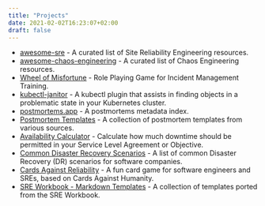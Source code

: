 ```yaml
---
title: "Projects"
date: 2021-02-02T16:23:07+02:00
draft: false
---
```


* [awesome-sre](https://github.com/dastergon/awesome-sre) - A curated list of Site Reliability Engineering resources.
* [awesome-chaos-engineering](https://github.com/dastergon/awesome-chaos-engineering) - A curated list of Chaos Engineering resources.
* [Wheel of Misfortune](https://dastergon.github.io/wheel-of-misfortune) - Role Playing Game for Incident Management Training.
* [kubectl-janitor](https://github.com/dastergon/kubectl-janitor) - A kubectl plugin that assists in finding objects in a problematic state in your Kubernetes cluster.
* [postmortems.app](https://postmortems.app) - A postmortems metadata index.
* [Postmortem Templates](https://github.com/dastergon/postmortem-templates) - A collection of postmortem templates from various sources.
* [Availability Calculator](https://availability.sre.xyz) - Calculate how much downtime should be permitted in your Service Level Agreement or Objective.
* [Common Disaster Recovery Scenarios](https://github.com/dastergon/common-disaster-recovery-scenarios) - A list of common Disaster Recovery (DR) scenarios for software companies.
* [Cards Against Reliability](https://github.com/dastergon/CardsAgainstReliability) - A fun card game for software engineers and SREs, based on Cards Against Humanity.
* [SRE Workbook - Markdown Templates](https://github.com/dastergon/sreworkbook-templates-md) - A collection of templates ported from the SRE Workbook.
